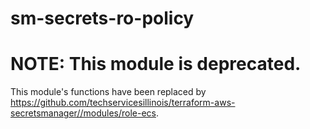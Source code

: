 # sm-secrets-ro-policy

# NOTE: This module is deprecated.

This module's functions have been replaced by https://github.com/techservicesillinois/terraform-aws-secretsmanager//modules/role-ecs.
